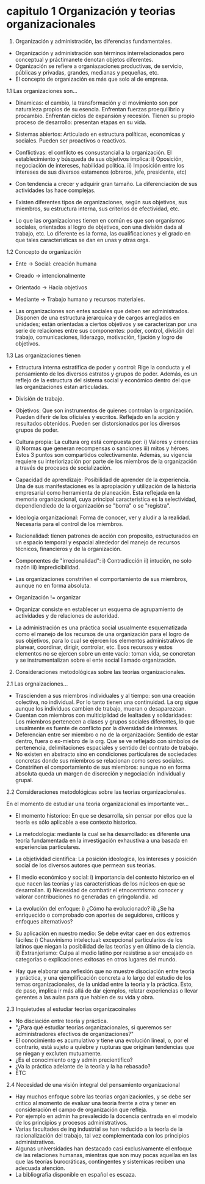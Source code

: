 # capitulo 1 Organización y teorias organizacionales

1. Organización y administración, las diferencias fundamentales.

- Organización y administración son términos interrelacionados pero conceptual y práctimanete denotan objetos diferentes.
- Oganización se refiere a organiazaciones productivas, de servicio, públicas y privadas, grandes, medianas y pequeñas, etc. 
- El concepto de organización es más que solo al de empresa.

1.1 Las organizaciones son...
- Dinamicas: el cambio, la transformación y el movimiento son por naturaleza propios de su esencia.
Enfrentan fuerzas proequilibrio y procambio.
Enfrentan ciclos de expansión y recesión.
Tienen su propio proceso de desarrollo: presentan etapas en su vida.
- Sistemas abiertos: Articulado en estructura políticas, economicas y sociales.
Pueden ser proactivos o reactivos.
- Conflictivas: el confilcto es consustancial a la organización.
El establecimiento y búsqueda de sus objetivos implica: i) Oposición, negociación de intereses, habilidad política. ii) Imposición entre los intereses de sus diversos estamenos (obreros, jefe, presidente, etc)
- Con tendencia a crecer y adquirir gran tamaño. La diferenciación de sus actividades las hace complejas.

- Existen diferentes tipos de organizaciones, según sus objetivos, sus miembros, su estructura interna, sus criterios de efectividad, etc.
- Lo que las organizaciones tienen en común es que son organismos sociales, orientados al logro de objetivos, con una división dada al trabajo, etc. Lo diferente es la forma, las cualificaciones y el grado en que tales caracteristicas se dan en unas y otras orgs.

1.2 Concepto de organización
- Ente -> Social: creación humana
- Creado -> intencionalmente
- Orientado -> Hacia objetivos
- Mediante -> Trabajo humano y recursos materiales.

- Las organizaciones son entes sociales que deben ser administrados. Disponen de una estructura jerarquica y de cargos arreglados en unidades; están orientadas a ciertos objetivos y se caracterizan por una serie de relaciones entre sus componentes: poder, control, división del trabajo, comunicaciones, liderazgo, motivación, fijación y logro de objetivos.

1.3 Las organizaciones tienen
- Estructura interna estratifica de poder y control: Rige la conducta y el pensamiento de los diversos estratos y grupos de poder. Además, es un reflejo de la estructura del sistema social y económico dentro del que las organizaciones estan articuladas.
- División de trabajo.
- Objetivos: Que son instrumentos de quienes controlan la organización. Pueden diferir de los oficiales y escritos. Reflejado en la acción y resultados obtenidos. Pueden ser distorsionados por los diversos grupos de poder.
- Cultura propia: La cultura org está compuesta por: i) Valores y creencias ii) Normas que generan recompensas o sanciones iii) mitos y héroes. Estos 3 puntos son compartidos colectivamente.
Además, su vigencia requiere su interiorización por parte de los miembros de la organización a través de procesos de socialización.
- Capacidad de aprendizaje: Posibilidad de aprender de la experiencia. Una de sus manifestaciones es la apropiación y utilización de la historia empresarial como herramienta de planeación. Esta reflejada en la memoria organizacional, cuya principal caracteristica es la selectividad, dependiendiedo de la organización se "borra" o se "registra".
- Ideologia organizacional: Forma de conocer, ver y aludir a la realidad. Necesaria para el control de los miembros.
- Racionalidad: tienen patrones de acción con proposito, estructurados en un espacio temporal y espacial alrededor del manejo de recursos técnicos, financieros y de la organización.
- Componentes de "irrecionalidad": i) Contradicción ii) intución, no solo razón iii) impredicibilidad.

- Las organizaciones constriñen el comportamiento de sus miembros, aunque no en forma absoluta.
- Organización != organizar
- Organizar consiste en establecer un esquema de agrupamiento de actividades y de relaciones de autoridad.
- La administración es una práctica social usualmente esquematizada como el manejo de los recursos de una organización para el logro de sus objetivos, para lo cual se ejercen los elementos administrativos de planear, coordinar, dirigir, controlar, etc. Esos recursos y estos elementos no se ejercen sobre un ente vacío: toman vida, se concretan y se instrumentalizan sobre el ente social llamado organización.

2. Consideraciones metodológicas sobre las teorías organizacionales.

2.1 Las orgnaizaciones...
- Trascienden a sus miembros individuales y al tiempo: son una creación colectiva, no individual. Por lo tanto tienen una continuidad. La org sigue aunque los individuos cambien de trabajo, mueran o desaparezcan.
- Cuentan con miembros con multiciplidad de lealtades y solidaridades: Los miembros pertenecen a clases y grupos sociales diferentes, lo que usualmente es fuente de conflicto por la diversidad de intereses.
- Deferencian entre ser miembro o no de la organización: Sentido de estar dentro, fuera o ex-miebro de la org. Que se ve reflejado con simbolos de pertenencia, delimitaciones espaciales y sentido del contrato de trabajo.
- No existen en abstracto sino en condiciones particulares de sociedades concretas donde sus miembros se relacionan como seres sociales.
- Constriñen el comportamiento de sus miembros: aunque no en forma absoluta queda un margen de discreción y negociación individual y grupal.

2.2 Consideraciones metodológicas sobre las teorías organizacionales.

En el momento de estudiar una teoria organizacional es importante ver...
- El momento historico: En que se desarrolla, sin pensar por ellos que la teoría es sólo aplicable a ese contexto historico.
- La metodología: mediante la cual se ha desarrollado: es diferente una teoría fundamentada en la investigación exhaustiva a una basada en experiencias particulares.
- La objetividad cientifica: La posición ideologica, los intereses y posición social de los diversos autores que permean sus teorías.
- El medio económico y social: i) importancia del contexto historico en el que nacen las teorías y las características de los núcleos en que se desarrollan. ii) Necesidad de combatir el etnocentrismo: conocer y valorar contribuciones no generadas en gringolandia. xd
- La evolución del enfoque: i) ¿Cómo ha evolucionado? ii) ¿Se ha enriquecido o comprobado con aportes de seguidores, críticos y enfoques alternativos?
- Su aplicación en nuestro medio: Se debe evitar caer en dos extremos fáciles: i) Chauvinismo intelectual: excepcional particularios de los latinos que niegan la posibilidad de las teorías y en último de la ciencia. ii) Extranjerismo: Culpa al medio latino por resistirse a ser encajado en categorías o explicaciones exitosas en otros lugares del mundo.

- Hay que elaborar una reflexión que no muestre disociación entre teoria y práctica, y una ejemplificación concreta a lo largo del estudio de los temas organizacionales, de la unidad entre la teoría y la práctica. Esto, de paso, implica ir más allá de dar ejemplos, relatar experiencias o llevar gerentes a las aulas para que hablen de su vida y obra.

2.3 Inquietudes al estudiar teorías organizacoinales

- No disciación entre teoría y práctica.
- "¿Para qué estudiar teorías organizacionales, si queremos ser administradores efectivos de organizaciones?"
- El conocimiento es acumulativo y tiene una evolución lineal, o, por el contrario, está sujeto a quiebre y rupturas que originan tendencias que se niegan y excluten mutuamente.
- ¿Es el conocimiento org y admin precientifico?
- ¿Va la práctica adelante de la teoría y la ha rebasado?
- ETC

2.4 Necesidad de una visión integral del pensamiento organizacional

- Hay muchos enfoque sobre las teorias organizacionles, y se debe ser critico al momento de evaluar una teoria frente a otra y tener en consideración el campo de organización que refleja.
- Por ejemplo en admin ha prevalecido la docencia centrada en el modelo de los principios y procesos administrativos.
- Varias facultades de ing industrial se han reducido a la teoría de la racionalización del trabajo, tal vez complementada con los principios administrativos.
- Algunas universidades han destacado casi exclusivamente el enfoque de las relaciones humanas, mientras que son muy pocas aquellas en las que las teorías burocráticas, contingentes y sistemicas reciben una adecuada atención.
- La bibliografia disponible en español es escaza.


